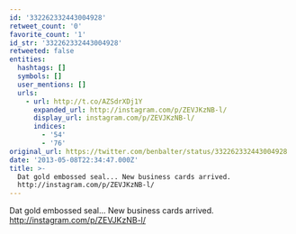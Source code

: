 ```yaml
---
id: '332262332443004928'
retweet_count: '0'
favorite_count: '1'
id_str: '332262332443004928'
retweeted: false
entities:
  hashtags: []
  symbols: []
  user_mentions: []
  urls:
    - url: http://t.co/AZSdrXDj1Y
      expanded_url: http://instagram.com/p/ZEVJKzNB-l/
      display_url: instagram.com/p/ZEVJKzNB-l/
      indices:
        - '54'
        - '76'
original_url: https://twitter.com/benbalter/status/332262332443004928
date: '2013-05-08T22:34:47.000Z'
title: >-
  Dat gold embossed seal... New business cards arrived.
  http://instagram.com/p/ZEVJKzNB-l/
---
```


Dat gold embossed seal... New business cards arrived. http://instagram.com/p/ZEVJKzNB-l/